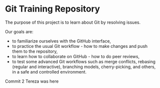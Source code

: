 # Git Training Repository

The purpose of this project is to learn about Git by resolving issues.

Our goals are:

* to familiarize ourselves with the GitHub interface,
* to practice the usual Git workflow - how to make changes and push them to the repository, 
* to learn how to collaborate on GitHub - how to do peer reviews,
* to test some advanced Git workflows such as merge conflicts, rebasing (regular and interactive), branching models, cherry-picking, and others, in a safe and controlled environment.

Commit 2
Tereza was here
